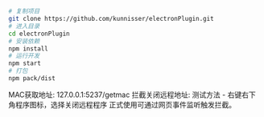 # 

```bash
# 复制项目
git clone https://github.com/kunnisser/electronPlugin.git
# 进入目录
cd electronPlugin
# 安装依赖
npm install
# 运行开发
npm start
# 打包
npm pack/dist
```

MAC获取地址: 127.0.0.1:5237/getmac
拦截关闭远程地址: 测试方法 - 右键右下角程序图标，选择关闭远程程序
正式使用可通过网页事件监听触发拦截。